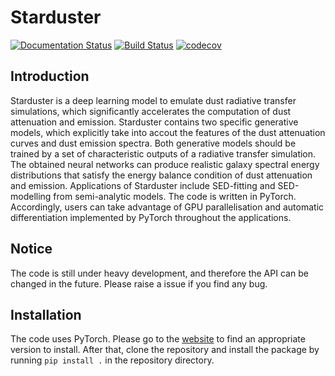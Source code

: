 # Starduster
[![Documentation Status](https://readthedocs.org/projects/starduster/badge/?version=latest)](https://starduster.readthedocs.io/en/latest/?badge=latest) [![Build Status](https://app.travis-ci.com/yqiuu/starduster.svg?branch=main)](https://app.travis-ci.com/yqiuu/starduster) [![codecov](https://codecov.io/gh/yqiuu/starduster/branch/main/graph/badge.svg?token=3EX1U22UYW)](https://codecov.io/gh/yqiuu/starduster)

## Introduction
Starduster is a deep learning model to emulate dust radiative transfer simulations, which significantly accelerates the computation of dust attenuation and emission. Starduster contains two specific generative models, which explicitly take into accout the features of the dust attenuation curves and dust emission spectra. Both generative models should be trained by a set of characteristic outputs of a radiative transfer simulation. The obtained neural networks can produce realistic galaxy spectral energy distributions that satisfy the energy balance condition of dust attenuation and emission. Applications of Starduster include SED-fitting and SED-modelling from semi-analytic models. The code is written in PyTorch. Accordingly, users can take advantage of GPU parallelisation and automatic differentiation implemented by PyTorch throughout the applications.
## Notice
The code is still under heavy development, and therefore the API can be changed in the future. Please raise a issue if you find any bug.
## Installation
The code uses PyTorch. Please go to the [website](https://pytorch.org/) to find an appropriate version to install. After that, clone the repository and install the package by running ``pip install .`` in the repository directory.

